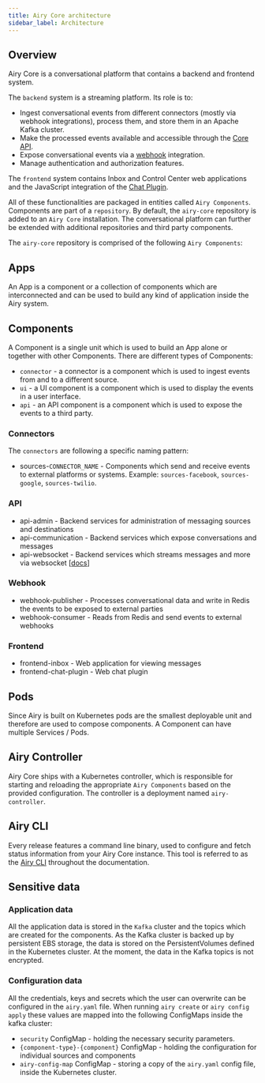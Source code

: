 ```yaml
---
title: Airy Core architecture
sidebar_label: Architecture
---
```


## Overview

Airy Core is a conversational platform that contains a backend and frontend system.

The `backend` system is a streaming platform. Its role is to:

- Ingest conversational events from different connectors (mostly via webhook
  integrations), process them, and store them in an Apache Kafka cluster.
- Make the processed events available and accessible through the [Core API](/api/introduction).
- Expose conversational events via a [webhook](/api/webhook) integration.
- Manage authentication and authorization features.

The `frontend` system contains Inbox and Control Center web applications and the JavaScript integration
of the [Chat Plugin](sources/chatplugin/overview.md).

All of these functionalities are packaged in entities called `Airy Components`. Components are part of a `repository`. By default, the `airy-core` repository is added to an `Airy Core` installation. The conversational platform can further be extended with additional repositories and third party components.

The `airy-core` repository is comprised of the following `Airy Components`:

## Apps

An App is a component or a collection of components which are interconnected and can be used to build any kind of application inside the Airy system.

## Components

A Component is a single unit which is used to build an App alone or together with other Components. There are different types of Components:

- `connector` - a connector is a component which is used to ingest events from and to a different source.
- `ui` - a UI component is a component which is used to display the events in a user interface.
- `api` - an API component is a component which is used to expose the events to a third party.

### Connectors

The `connectors` are following a specific naming pattern:

- sources-`CONNECTOR_NAME` - Components which send and receive events to external platforms or systems. Example: `sources-facebook`, `sources-google`, `sources-twilio`.

### API

- api-admin - Backend services for administration of messaging sources and destinations
- api-communication - Backend services which expose conversations and messages
- api-websocket - Backend services which streams messages and more via websocket [[docs](/api/websocket.md)]

### Webhook

- webhook-publisher - Processes conversational data and write in Redis the events
  to be exposed to external parties
- webhook-consumer - Reads from Redis and send events to external webhooks

### Frontend

- frontend-inbox - Web application for viewing messages
- frontend-chat-plugin - Web chat plugin

## Pods

Since Airy is built on Kubernetes pods are the smallest deployable unit and therefore are used to compose components.
A Component can have multiple Services / Pods.

## Airy Controller

Airy Core ships with a Kubernetes controller, which is responsible for starting
and reloading the appropriate `Airy Components` based on the provided configuration. The controller is a deployment named `airy-controller`.

## Airy CLI

Every release features a command line binary, used to configure and fetch status
information from your Airy Core instance. This tool is referred to as the [Airy
CLI](/cli/introduction.md) throughout the documentation.

## Sensitive data

### Application data

All the application data is stored in the `Kafka` cluster and the topics which are created for the components. As the Kafka cluster is backed up by persistent EBS storage, the data is stored on the PersistentVolumes defined in the Kubernetes cluster. At the moment, the data in the Kafka topics is not encrypted.

### Configuration data

All the credentials, keys and secrets which the user can overwrite can be configured in the `airy.yaml` file. When running `airy create` or `airy config apply` these values are mapped into the following ConfigMaps inside the kafka cluster:

- `security` ConfigMap - holding the necessary security parameters.
- `{component-type}-{component}` ConfigMap - holding the configuration for individual sources and components
- `airy-config-map` ConfigMap - storing a copy of the `airy.yaml` config file, inside the Kubernetes cluster.
